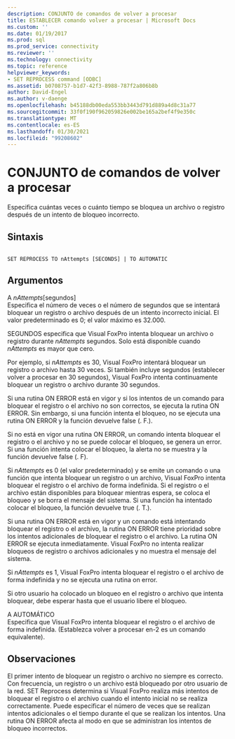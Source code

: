 ```yaml
---
description: CONJUNTO de comandos de volver a procesar
title: ESTABLECER comando volver a procesar | Microsoft Docs
ms.custom: ''
ms.date: 01/19/2017
ms.prod: sql
ms.prod_service: connectivity
ms.reviewer: ''
ms.technology: connectivity
ms.topic: reference
helpviewer_keywords:
- SET REPROCESS command [ODBC]
ms.assetid: b0708757-b1d7-42f3-8988-787f2a806b8b
author: David-Engel
ms.author: v-daenge
ms.openlocfilehash: b45188db00eda553bb3443d791d889a4d8c31a77
ms.sourcegitcommit: 33f0f190f962059826e002be165a2bef4f9e350c
ms.translationtype: MT
ms.contentlocale: es-ES
ms.lasthandoff: 01/30/2021
ms.locfileid: "99208602"
---
```

# <a name="set-reprocess-command"></a>CONJUNTO de comandos de volver a procesar
Especifica cuántas veces o cuánto tiempo se bloquea un archivo o registro después de un intento de bloqueo incorrecto.  
  
## <a name="syntax"></a>Sintaxis  
  
```  
  
SET REPROCESS TO nAttempts [SECONDS] | TO AUTOMATIC  
```  
  
## <a name="arguments"></a>Argumentos  
 A *nAttempts*[segundos]  
 Especifica el número de veces o el número de segundos que se intentará bloquear un registro o archivo después de un intento incorrecto inicial. El valor predeterminado es 0; el valor máximo es 32.000.  
  
 SEGUNDOS especifica que Visual FoxPro intenta bloquear un archivo o registro durante *nAttempts* segundos. Solo está disponible cuando *nAttempts* es mayor que cero.  
  
 Por ejemplo, si *nAttempts* es 30, Visual FoxPro intentará bloquear un registro o archivo hasta 30 veces. Si también incluye segundos (establecer volver a procesar en 30 segundos), Visual FoxPro intenta continuamente bloquear un registro o archivo durante 30 segundos.  
  
 Si una rutina ON ERROR está en vigor y si los intentos de un comando para bloquear el registro o el archivo no son correctos, se ejecuta la rutina ON ERROR. Sin embargo, si una función intenta el bloqueo, no se ejecuta una rutina ON ERROR y la función devuelve false (. F.).  
  
 Si no está en vigor una rutina ON ERROR, un comando intenta bloquear el registro o el archivo y no se puede colocar el bloqueo, se genera un error. Si una función intenta colocar el bloqueo, la alerta no se muestra y la función devuelve false (. F).  
  
 Si *nAttempts* es 0 (el valor predeterminado) y se emite un comando o una función que intenta bloquear un registro o un archivo, Visual FoxPro intenta bloquear el registro o el archivo de forma indefinida. Si el registro o el archivo están disponibles para bloquear mientras espera, se coloca el bloqueo y se borra el mensaje del sistema. Si una función ha intentado colocar el bloqueo, la función devuelve true (. T.).  
  
 Si una rutina ON ERROR está en vigor y un comando está intentando bloquear el registro o el archivo, la rutina ON ERROR tiene prioridad sobre los intentos adicionales de bloquear el registro o el archivo. La rutina ON ERROR se ejecuta inmediatamente. Visual FoxPro no intenta realizar bloqueos de registro o archivos adicionales y no muestra el mensaje del sistema.  
  
 Si *nAttempts* es 1, Visual FoxPro intenta bloquear el registro o el archivo de forma indefinida y no se ejecuta una rutina on error.  
  
 Si otro usuario ha colocado un bloqueo en el registro o archivo que intenta bloquear, debe esperar hasta que el usuario libere el bloqueo.  
  
 A AUTOMÁTICO  
 Especifica que Visual FoxPro intenta bloquear el registro o el archivo de forma indefinida. (Establezca volver a procesar en-2 es un comando equivalente).  
  
## <a name="remarks"></a>Observaciones  
 El primer intento de bloquear un registro o archivo no siempre es correcto. Con frecuencia, un registro o un archivo está bloqueado por otro usuario de la red. SET Reprocess determina si Visual FoxPro realiza más intentos de bloquear el registro o el archivo cuando el intento inicial no se realiza correctamente. Puede especificar el número de veces que se realizan intentos adicionales o el tiempo durante el que se realizan los intentos. Una rutina ON ERROR afecta al modo en que se administran los intentos de bloqueo incorrectos.
